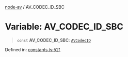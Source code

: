 [node-av](../globals.md) / AV\_CODEC\_ID\_SBC

# Variable: AV\_CODEC\_ID\_SBC

> `const` **AV\_CODEC\_ID\_SBC**: [`AVCodecID`](../type-aliases/AVCodecID.md)

Defined in: [constants.ts:521](https://github.com/seydx/av/blob/f8631fc881b394300b1479f511d55cf1c370a87f/src/constants/constants.ts#L521)
